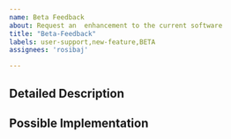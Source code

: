 ```yaml
---
name: Beta Feedback
about: Request an  enhancement to the current software 
title: "Beta-Feedback"
labels: user-support,new-feature,BETA
assignees: 'rosibaj'

---
```


<!--- Provide a general summary of the issue in the Title above -->

## Detailed Description
<!--- Provide a detailed description of the issue or addition you are proposing.-->
<!--- Why is this change important to you? How would you use it? -->
<!--- How can it benefit other users? -->

## Possible Implementation
<!--- Not obligatory, but suggest an idea for implementing addition or change -->
<!--- or provide an example feature somewhere else that you would like to see -->
